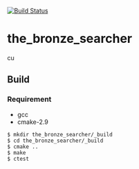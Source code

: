[![Build Status](https://travis-ci.org/samuelololol/the_bronze_searcher.svg?branch=master)](https://travis-ci.org/samuelololol/the_bronze_searcher)
# the_bronze_searcher
cu


## Build

### Requirement


*    gcc
*    cmake-2.9


```
$ mkdir the_bronze_searcher/_build
$ cd the_bronze_searcher/_build
$ cmake ..
$ make
$ ctest
```
